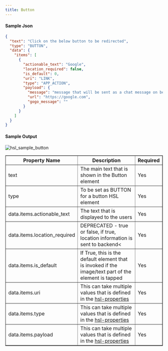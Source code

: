 ```yaml
---
title: Button
---
```


#### Sample Json

```json
{
  "text": "Click on the below button to be redirected",
  "type": "BUTTON",
  "data": {
    "items": [
      {
        "actionable_text": "Google",
        "location_required": false,
        "is_default": 0,
        "uri": "LINK",
        "type": "APP_ACTION",
        "payload": {
          "message": "message that will be sent as a chat message on behalf of the user",
          "url": "https://google.com",
          "gogo_message": ""
        }
      }
    ]
  }
}
```

#### Sample Output

![hsl_sample_button](assets/hsl_sample_button.png)

<table border="1" class="docutils">
   <thead>
      <tr>
         <th>Property Name</th>
         <th>Description</th>
         <th>Required</th>
      </tr>
   </thead>
   <tbody>
      <tr>
         <td>text</td>
         <td>The main text that is shown in the Button element</td>
         <td>Yes</td>
      </tr>
      <tr>
         <td>type</td>
         <td>To be set as BUTTON for a button HSL element</td>
         <td>Yes</td>
      </tr>
      <tr>
         <td>data.items.actionable_text</td>
         <td>The text that is displayed to the users</td>
         <td>Yes</td>
      </tr>
      <tr>
         <td>data.items.location_required</td>
         <td>DEPRECATED - true or false, if true, location information is sent to backend<</td>
         <td>Yes</td>
      </tr>
      <tr>
         <td>data.items.is_default</td>
         <td>If True, this is the default element that is invoked if the image/text part of the element is tapped</td>
         <td>Yes</td>
      </tr>
      <tr>
         <td>data.items.uri</td>
         <td>This can take multiple values that is defined in the <a href='https://docs.haptik.ai/hsl/hsl-properties'>hsl-properties</a></td>
         <td>Yes</td>
      </tr>
      <tr>
         <td>data.items.type</td>
         <td>This can take multiple values that is defined in the <a href='https://docs.haptik.ai/hsl/hsl-properties'>hsl-properties</a></td>
         <td>Yes</td>
      </tr>
      <tr>
         <td>data.items.payload</td>
         <td>This can take multiple values that is defined in the <a href='https://docs.haptik.ai/hsl/hsl-properties'>hsl-properties</a></td>
         <td>Yes</td>
      </tr>
   </tbody>
</table>

